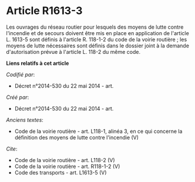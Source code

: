 # Article R1613-3

Les ouvrages du réseau routier pour lesquels des moyens de lutte contre l'incendie et de secours doivent être mis en place en
application de l'article L. 1613-5 sont définis à l'article R. 118-1-2 du code de la voirie routière ; les moyens de lutte
nécessaires sont définis dans le dossier joint à la demande d'autorisation prévue à l'article L. 118-2 du même code.

**Liens relatifs à cet article**

_Codifié par_:

  - Décret n°2014-530 du 22 mai 2014 - art.

_Créé par_:

  - Décret n°2014-530 du 22 mai 2014 - art.

_Anciens textes_:

  - Code de la voirie routière - art. L118-1, alinéa 3, en ce qui concerne la définition des moyens de lutte contre l'incendie (V)

_Cite_:

  - Code de la voirie routière - art. L118-2 (V)
  - Code de la voirie routière - art. R118-1-2 (V)
  - Code des transports - art. L1613-5 (V)
